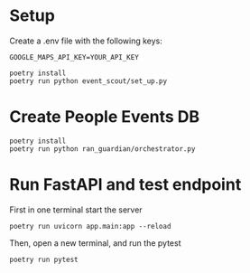 # Setup

Create a .env file with the following keys:

```
GOOGLE_MAPS_API_KEY=YOUR_API_KEY
```

```
poetry install
poetry run python event_scout/set_up.py 
```

# Create People Events DB

```
poetry install
poetry run python ran_guardian/orchestrator.py 
```

# Run FastAPI and test endpoint
First in one terminal start the server
```
poetry run uvicorn app.main:app --reload
``` 

Then, open a new terminal, and run the pytest
```
poetry run pytest
```
